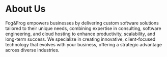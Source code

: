 # About Us

Fog&Frog empowers businesses by delivering custom software solutions tailored to their unique needs, combining expertise in consulting, software engineering, and cloud hosting to enhance productivity, scalability, and long-term success. We specialize in creating innovative, client-focused technology that evolves with your business, offering a strategic advantage across diverse industries.
